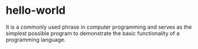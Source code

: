 # hello-world
It is a commonly used phrase in computer programming and serves as the simplest possible program to demonstrate the basic functionality of a programming language.
